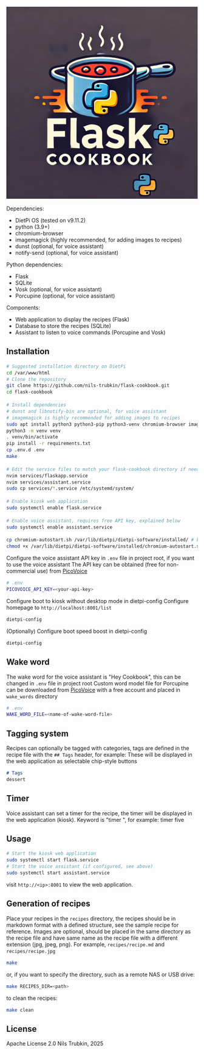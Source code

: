 ![Flask Cookbook](static/images/logo.webp)

Dependencies:
- DietPi OS (tested on v9.11.2)
- python (3.9+)
- chromium-browser
- imagemagick (highly recommended, for adding images to recipes)
- dunst (optional, for voice assistant)
- notify-send (optional, for voice assistant)

Python dependencies:
- Flask
- SQLite
- Vosk (optional, for voice assistant)
- Porcupine (optional, for voice assistant)

Components:
- Web application to display the recipes (Flask)
- Database to store the recipes (SQLite)
- Assistant to listen to voice commands (Porcupine and Vosk)

## Installation
```bash
# Suggested installation directory on DietPi
cd /var/www/html
# Clone the repository
git clone https://github.com/nils-trubkin/flask-cookbook.git
cd flask-cookbook

# Install dependencies
# dunst and libnotify-bin are optional, for voice assistant
# imagemagick is highly recommended for adding images to recipes
sudo apt install python3 python3-pip python3-venv chromium-browser imagemagick dunst libnotify-bin unclutter xdotool dbus-x11 -y
python3 -m venv venv
. venv/bin/activate
pip install -r requirements.txt
cp .env.d .env
make

# Edit the service files to match your flask-cookbook directory if needed
nvim services/flaskapp.service
nvim services/assistant.service
sudo cp services/*.service /etc/systemd/system/

# Enable kiosk web application
sudo systemctl enable flask.service

# Enable voice assistant, requires free API key, explained below
sudo systemctl enable assistant.service

cp chromium-autostart.sh /var/lib/dietpi/dietpi-software/installed/ # kiosk autostart script
chmod +x /var/lib/dietpi/dietpi-software/installed/chromium-autostart.sh

```
Configure the voice assistant API key in `.env` file in project root, if you want to use the voice assistant
The API key can be obtained (free for non-commercial use) from [PicoVoice](https://console.picovoice.ai/)
```bash
# .env
PICOVOICE_API_KEY=<your-api-key>
```
Configure boot to kiosk without desktop mode in dietpi-config
Configure homepage to `http://localhost:8001/list`
```bash
dietpi-config
```
(Optionally) Configure boot speed boost in dietpi-config
```bash
dietpi-config
```
## Wake word
The wake word for the voice assistant is "Hey Cookbook", this can be changed in `.env` file in project root
Custom word model file for Porcupine can be downloaded from [PicoVoice](https://console.picovoice.ai/) with a free account and placed in `wake_words` directory
```bash
# .env
WAKE_WORD_FILE=<name-of-wake-word-file>
```
## Tagging system
Recipes can optionally be tagged with categories, tags are defined in the recipe file with the `## Tags` header, for example:
These will be displayed in the web application as selectable chip-style buttons
```markdown
# Tags
dessert
```
## Timer
Voice assistant can set a timer for the recipe, the timer will be displayed in the web application (kiosk). Keyword is "timer <time>", for example: timer five

## Usage
```bash
# Start the kiosk web application
sudo systemctl start flask.service
# Start the voice assistant (if configured, see above)
sudo systemctl start assistant.service
```
visit `http://<ip>:8001` to view the web application.

## Generation of recipes
Place your recipes in the `recipes` directory, the recipes should be in markdown format with a defined structure, see the sample recipe for reference.
Images are optional, should be placed in the same directory as the recipe file and have same name as the recipe file with a different extension (jpg, jpeg, png). For example, `recipes/recipe.md` and `recipes/recipe.jpg`
```bash
make
```
or, if you want to specify the directory, such as a remote NAS or USB drive:
```bash
make RECIPES_DIR=<path>
```
to clean the recipes:
```bash
make clean
```

## License
Apache License 2.0
Nils Trubkin, 2025
